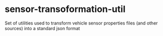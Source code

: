 # sensor-transoformation-util
Set of utilities used to transform vehicle sensor properties files (and other sources) into a standard json format
